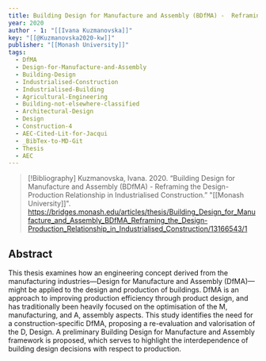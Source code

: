 ```yaml
---
title: Building Design for Manufacture and Assembly (BDfMA) -  Reframing the Design-Production Relationship in Industrialised Construction
year: 2020
author - 1: "[[Ivana Kuzmanovska]]"
key: "[[@Kuzmanovska2020-kw]]"
publisher: "[[Monash University]]"
tags:
  - DfMA
  - Design-for-Manufacture-and-Assembly
  - Building-Design
  - Industrialised-Construction
  - Industrialised-Building
  - Agricultural-Engineering
  - Building-not-elsewhere-classified
  - Architectural-Design
  - Design
  - Construction-4
  - AEC-Cited-Lit-for-Jacqui
  - _BibTex-to-MD-Git
  - Thesis
  - AEC
---
```


> [!Bibliography]
> Kuzmanovska, Ivana. 2020. “Building Design for Manufacture and Assembly (BDfMA) -  Reframing the Design-Production Relationship in Industrialised Construction.” "[[Monash University]]". https://bridges.monash.edu/articles/thesis/Building_Design_for_Manufacture_and_Assembly_BDfMA_Reframing_the_Design-Production_Relationship_in_Industrialised_Construction/13166543/1

## Abstract
This thesis examines how an engineering concept derived from the manufacturing industries—Design for Manufacture and Assembly (DfMA)—might be applied to the design and production of buildings. DfMA is an approach to improving production efficiency through product design, and has traditionally been heavily focused on the optimisation of the M, manufacturing, and A, assembly aspects. This study identifies the need for a construction-specific DfMA, proposing a re-evaluation and valorisation of the D, Design. A preliminary Building Design for Manufacture and Assembly framework is proposed, which serves to highlight the interdependence of building design decisions with respect to production.